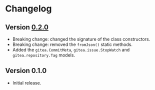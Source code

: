 # Changelog

## Version [0.2.0](https://git.belin.io/cedx/gitea.hx/compare/v0.1.0...v0.2.0)
- Breaking change: changed the signature of the class constructors.
- Breaking change: removed the `fromJson()` static methods.
- Added the `gitea.CommitMeta`, `gitea.issue.StopWatch` and `gitea.repository.Tag` models.

## Version 0.1.0
- Initial release.
